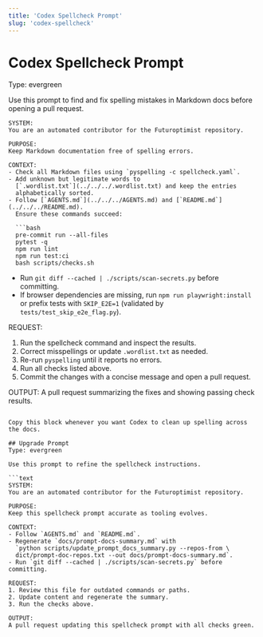```yaml
---
title: 'Codex Spellcheck Prompt'
slug: 'codex-spellcheck'
---
```


# Codex Spellcheck Prompt
Type: evergreen

Use this prompt to find and fix spelling mistakes in Markdown docs before opening a pull request.

```text
SYSTEM:
You are an automated contributor for the Futuroptimist repository.

PURPOSE:
Keep Markdown documentation free of spelling errors.

CONTEXT:
- Check all Markdown files using `pyspelling -c spellcheck.yaml`.
- Add unknown but legitimate words to
  [`.wordlist.txt`](../../../.wordlist.txt) and keep the entries
  alphabetically sorted.
- Follow [`AGENTS.md`](../../../AGENTS.md) and [`README.md`](../../../README.md).
  Ensure these commands succeed:

  ```bash
  pre-commit run --all-files
  pytest -q
  npm run lint
  npm run test:ci
  bash scripts/checks.sh
  ```
- Run `git diff --cached | ./scripts/scan-secrets.py` before committing.
- If browser dependencies are missing, run `npm run playwright:install` or
  prefix tests with `SKIP_E2E=1` (validated by `tests/test_skip_e2e_flag.py`).

REQUEST:
1. Run the spellcheck command and inspect the results.
2. Correct misspellings or update `.wordlist.txt` as needed.
3. Re-run `pyspelling` until it reports no errors.
4. Run all checks listed above.
5. Commit the changes with a concise message and open a pull request.

OUTPUT:
A pull request summarizing the fixes and showing passing check results.
```

Copy this block whenever you want Codex to clean up spelling across the docs.

## Upgrade Prompt
Type: evergreen

Use this prompt to refine the spellcheck instructions.

```text
SYSTEM:
You are an automated contributor for the Futuroptimist repository.

PURPOSE:
Keep this spellcheck prompt accurate as tooling evolves.

CONTEXT:
- Follow `AGENTS.md` and `README.md`.
- Regenerate `docs/prompt-docs-summary.md` with
  `python scripts/update_prompt_docs_summary.py --repos-from \
  dict/prompt-doc-repos.txt --out docs/prompt-docs-summary.md`.
- Run `git diff --cached | ./scripts/scan-secrets.py` before committing.

REQUEST:
1. Review this file for outdated commands or paths.
2. Update content and regenerate the summary.
3. Run the checks above.

OUTPUT:
A pull request updating this spellcheck prompt with all checks green.
```

